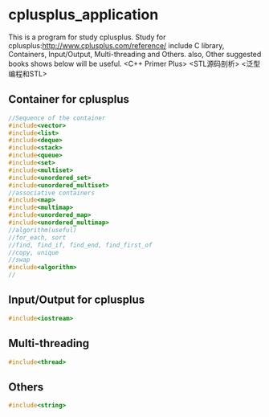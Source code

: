 # cplusplus_application  
This is a program for study cplusplus. 
Study for cplusplus:http://www.cplusplus.com/reference/ 
include C library, Containers, Input/Output, Multi-threading and Others. 
also, Other suggested books shows below will be useful. 
<C++ Primer Plus> 
<STL源码剖析> 
<泛型编程和STL> 

## Container for cplusplus
```cpp
//Sequence of the container
#include<vector>           
#include<list>             
#include<deque>
#include<stack>            
#include<queue>           
#include<set>             
#include<multiset>          
#include<unordered_set>
#include<unordered_multiset>
//associative containers
#include<map>             
#include<multimap>  
#include<unordered_map>
#include<unordered_multimap>                 
//algorithm(useful)
//for_each, sort
//find, find_if, find_end, find_first_of
//copy, unique
//swap
#include<algorithm>
//
```

## Input/Output for cplusplus
```cpp
#include<iostream>
```

## Multi-threading
```cpp
#include<thread>
```

## Others
```cpp
#include<string>
```
